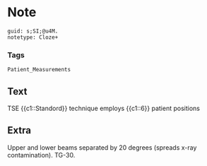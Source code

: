 # Note
```
guid: s;SI;@u4M.
notetype: Cloze+
```

### Tags
```
Patient_Measurements
```

## Text
TSE {{c1::Standord}} technique employs {{c1::6}} patient positions

## Extra
Upper and lower beams separated by 20 degrees (spreads x-ray contamination). TG-30.
